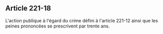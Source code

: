 Article 221-18
----
L'action publique à l'égard du crime défini à l'article 221-12 ainsi que les
peines prononcées se prescrivent par trente ans.
